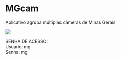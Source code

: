 # MGcam
<p>Aplicativo agrupa múltiplas câmeras de Minas Gerais</p>
<img src="https://i.imgur.com/Vv1rZRO.png">
<p>SENHA DE ACESSO:</br>
Usuario: mg </br>
Senha: mg </p>
